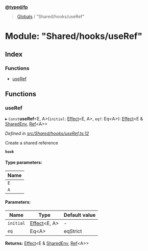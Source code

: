 **[@typed/fp](../README.md)**

> [Globals](../globals.md) / "Shared/hooks/useRef"

# Module: "Shared/hooks/useRef"

## Index

### Functions

* [useRef](_shared_hooks_useref_.md#useref)

## Functions

### useRef

▸ `Const`**useRef**\<E, A>(`initial`: [Effect](_effect_effect_.effect.md)\<E, A>, `eq?`: Eq\<A>): [Effect](_effect_effect_.effect.md)\<E & [SharedEnv](../interfaces/_shared_core_services_sharedenv_.sharedenv.md), [Ref](../interfaces/_shared_ref_ref_.ref.md)\<A>>

*Defined in [src/Shared/hooks/useRef.ts:12](https://github.com/TylorS/typed-fp/blob/8639976/src/Shared/hooks/useRef.ts#L12)*

Create a shared reference

**`hook`** 

#### Type parameters:

Name |
------ |
`E` |
`A` |

#### Parameters:

Name | Type | Default value |
------ | ------ | ------ |
`initial` | [Effect](_effect_effect_.effect.md)\<E, A> | - |
`eq` | Eq\<A> | eqStrict |

**Returns:** [Effect](_effect_effect_.effect.md)\<E & [SharedEnv](../interfaces/_shared_core_services_sharedenv_.sharedenv.md), [Ref](../interfaces/_shared_ref_ref_.ref.md)\<A>>
